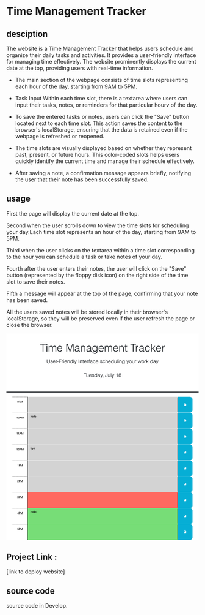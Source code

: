 # Time Management Tracker

## desciption

The website is a Time Management Tracker that helps users schedule and organize their daily tasks and activities. It provides a user-friendly interface for managing time effectively. The website prominently displays the current date at the top, providing users with real-time information.

- The main section of the webpage consists of time slots representing each hour of the day, starting from 9AM to 5PM.

- Task Input Within each time slot, there is a textarea where users can input their tasks, notes, or reminders for that particular hourv of the day.

- To save the entered tasks or notes, users can click the "Save" button located next to each time slot. This action saves the content to the browser's localStorage, ensuring that the data is retained even if the webpage is refreshed or reopened.

- The time slots are visually displayed based on whether they represent past, present, or future hours. This color-coded slots helps users quickly identify the current time and manage their schedule effectively.

- After saving a note, a confirmation message appears briefly, notifying the user that their note has been successfully saved.

## usage

First the page will display the current date at the top.

Second when the user scrolls down to view the time slots for scheduling your day.Each time slot represents an hour of the day, starting from 9AM to 5PM.

Third when the user clicks on the textarea within a time slot corresponding to the hour you can schedule a task or take notes of your day.

Fourth after the user enters their notes, the user will click on the "Save" button (represented by the floppy disk icon) on the right side of the time slot to save their notes.

Fifth a message will appear at the top of the page, confirming that your note has been saved.

All the users saved notes will be stored locally in their browser's localStorage, so they will be preserved even if the user refresh the page or close the browser.

![Website screenshot](/images/tracker.html.png)

## Project Link :

[link to deploy website]

## source code

source code in Develop.
